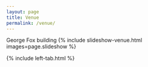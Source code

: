 ```yaml
---
layout: page
title: Venue
permalink: /venue/
---
```

George Fox building
{% include slideshow-venue.html images=page.slideshow %}

{% include left-tab.html %}
